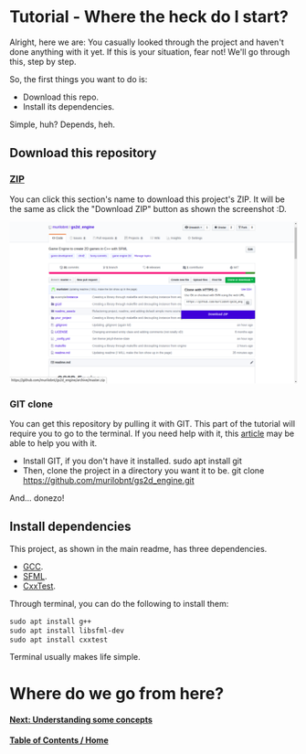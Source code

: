 # Tutorial - Where the heck do I start?

Alright, here we are: You casually looked through the project and
haven't done anything with it yet. If this is your situation, fear not!
We'll go through this, step by step.

So, the first things you want to do is:

-   Download this repo.
-   Install its dependencies.

Simple, huh? Depends, heh.

## Download this repository

### [ZIP](https://github.com/murilobnt/gs2d_engine/archive/master.zip)

You can click this section's name to download this project's ZIP. It will be the same as click the "Download ZIP" button as shown the screenshot :D.

<p align="center"><img src="assets/ss1.png"></p>

### GIT clone

You can get this repository by pulling it with GIT. This part of the tutorial will require you to go to the terminal. If you need help with it, this  [article](https://www.digitalocean.com/community/tutorials/basic-linux-navigation-and-file-management) may be able to help you with it.

-   Install GIT, if you don't have it installed.
        sudo apt install git
-   Then, clone the project in a directory you want it to be.
        git clone https://github.com/murilobnt/gs2d_engine.git

And... donezo!

## Install dependencies

This project, as shown in the main readme, has three dependencies.

-   [GCC](http://gcc.gnu.org).
-   [SFML](https://www.sfml-dev.org).
-   [CxxTest](https://cxxtest.com).

Through terminal, you can do the following to install them:

```
sudo apt install g++
sudo apt install libsfml-dev
sudo apt install cxxtest
```

Terminal usually makes life simple.

# Where do we go from here?

#### [Next: Understanding some concepts](/tutorials/linux/understanding)

#### [Table of Contents / Home](https://github.com/murilobnt/gs2d_engine#tutorial)
